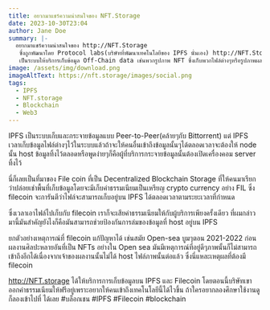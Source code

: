 ```yaml
---
title: อยากมาแชร์ความน่าสนใจของ NFT.Storage
date: 2023-10-30T23:04
author: Jane Doe
summary: |-
  อยากมาแชร์ความน่าสนใจของ http://NFT.Storage
   ซึ่งถูกพัฒนาโดย Protocol labs(บริษัทที่พัฒนาเทคโนโลยีของ IPFS นั่นเอง) http://NFT.Storage
   เป็นระบบให้บริการเก็บข้อมูล Off-Chain data เช่นพวกรูปภาพ NFT ซึ่งเก็บพวกไฟล์ต่างๆหรือรูปภาพผลงานศิลปะไว้บน IPFS และ back ด้วย File coin
image: /assets/img/download.png
imageAltText: https://nft.storage/images/social.png
tags:
  - IPFS
  - NFT.storage
  - Blockchain
  - Web3
---
```

IPFS เป็นระบบเก็บและกระจายข้อมูลแบบ Peer-to-Peer(คล้ายๆกับ Bittorrent) แต่ IPFS เวลาเก็บข้อมูลไฟล์ต่างๆไว้ในระบบแล้วถ้าจะให้คนอื่นเข้าถึงข้อมูลนั้นๆได้ตลอดเวลาจะต้องให้ node นั้น host ข้อมูลทิ้งไว้ตลอดหรือพูดง่ายๆก็คือผู้ที่บริการกระจายข้อมูลนั้นต้องเปิดเครื่องคอม server ทิ้งไว้

นี่ก็เลยเป็นที่มาของ File coin ที่เป็น Decentralized Blockchain Storage ที่ให้คนมาเรียกว่าปล่อยเช่าพื้นที่เก็บข้อมูลโดยจะมีเก็บค่าธรรมเนียมเป็นเหรียญ crypto currency อย่าง FIL ซึ่ง filecoin จะการันตีว่าไฟล์จะสามารถเก็บอยู่บน IPFS ได้ตลอดเวลาตามระยะเวลาที่กำหนด

ซึ่งเวลาเอาไฟล์ไปเก็บกับ filecoin เราก็จะเสียค่าธรรมเนียมให้กับผู้บริการเพียงครั้งเดียว ที่ผมกล่าวมานี้มันสำคัญยังไงก็คือมันสามารถช่วยป้องกันการล่มของข้อมูลที่ host อยู่บน IPFS

ยกตัวอย่างเหตุการณ์ที่ filecoin แก้ปัญหาได้ เช่นสมัย Open-sea บูมๆตอน 2021-2022 ก่อนผลงานศิลปะหลายอันที่เป็น NFTs อย่างใน Open sea มันมีเหตุการณ์ที่อยู่ดีๆภาพนั้นก็ไม่สามารถเข้าถึงอีกได้เนื่องจากเจ้าของผลงานนั้นไม่ได้ host ไฟล์ภาพนั้นต่อแล้ว ซึ่งนี่แหละเหตุผลที่ต้องมี filecoin

http://NFT.storage
 ได้ให้บริการการเก็บข้อมูลบน IPFS และ Filecoin โดยตอนนี้บริษัทเขาออกค่าธรรมเนียมให้ฟรีอยู่เพราะอยากให้คนเข้าถึงเทคโนโลยีนี้ได้ไวขึ้น ถ้าใครอยากลองศึกษาใช้งานดูก็ลองเข้าไปที่  ได้เลย
#บล็อกเชน #IPFS #Filecoin #blockchain
